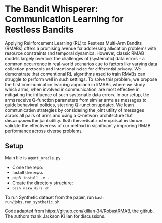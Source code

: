 **The Bandit Whisperer: Communication Learning for Restless Bandits**
==================================

Applying Reinforcement Learning (RL) to Restless Multi-Arm Bandits (RMABs) offers a promising avenue for addressing allocation problems with resource constraints and temporal dynamics. However, classic RMAB models largely overlook the challenges of (systematic) data errors - a common occurrence in real-world scenarios due to factors like varying data collection protocols and intentional noise for differential privacy. We demonstrate that conventional RL algorithms used to train RMABs can struggle to perform well in such settings. To solve this problem, we propose the first communication learning approach in RMABs, where we study which arms, when involved in communication, are most effective in mitigating the influence of such systematic data errors. In our setup, the arms receive Q-function parameters from similar arms as messages to guide behavioral policies, steering Q-function updates. We learn communication strategies by considering the joint utility of messages across all pairs of arms and using a Q-network architecture that decomposes the joint utility. Both theoretical and empirical evidence validate the effectiveness of our method in significantly improving RMAB performance across diverse problems.



## Setup

Main file is `agent_oracle.py`

- Clone the repo:
- Install the repo:
- `pip3 install -e .`
- Create the directory structure:
- `bash make_dirs.sh`

To run Synthetic dataset from the paper, run 
`bash run/jobs.run_synthetic.sh`

Code adapted from https://github.com/killian-34/RobustRMAB, the github. The authors thank Jackson Killian for discussions.

